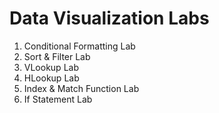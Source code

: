 # Data Visualization Labs
  1.	Conditional Formatting Lab
  2.	Sort & Filter Lab
  3.	VLookup Lab
  4.	HLookup Lab
  5.	Index & Match Function Lab
  6.	If Statement Lab


